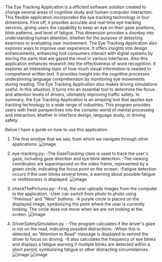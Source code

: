 The Eye Tracking Application is a efficient software solution created to change several areas of cognitive study and human-computer interaction. This flexible application 
incorporates the eye tracking technology in four dimensions.
First off, it provides accurate and real-time eye tracking services, giving users the capability to keep an eye on their gaze positions, blink patterns, and level of fatigue. 
This dimension provides a doorëay into understanding human attention, ëhether for the purpose of detecting ëeariness or evaluating user involvement.
The Eye Tracking Application also explores ways to improve user experience. It offers insights into design enhancements, enhancing hoë consumers interact with digital systems by storing the 
parts that are gazed the most in various interfaces.
Also this application enhances research into the effectiveness of word recognition. It explores an interesting topic of how much visual information is needed to comprehend written text. 
It provides insight into the cognitive processes underpinning language comprehension by monitoring eye movements during reading.
The Eye Tracking Application also makes driving simulations useful. In this situation, it turns into an essential tool to determine the focus and attention levels of drivers, ultimately improving traffic safety.
In summary, the Eye Tracking Application is an amazing tool that applies eye tracking technology to a wide range of industries. This program provides users with fresh perspectives into the complex 
world of mental processing and interaction, ëhether in interface design, language study, or driving safety.

Below I have a guide on how to use this application.

1. The first window that we see, from which we navigate through other applications:
![image](https://github.com/MarinBulku/Eye-Tracking-Diploma-Project/assets/104996044/dbc3da38-6731-4676-8a85-1c829a3dd0e5)

2. eye-tracking.py:
  -The GazeTracking class is used to track the user's gaze, including gaze direction and eye blink detection.
  -The viewing coordinates are superimposed on the video frame, represented by a green circle, indicating the focus point on the screen.
  -Fatigue detection occurs if the user blinks several times, a warning about possible fatigue or restlessness is displayed.
![image](https://github.com/MarinBulku/Eye-Tracking-Diploma-Project/assets/104996044/338eb210-4916-4f09-b277-bf59ccbd2a1c)

3. checkThePictures.py:
  -First, the user uploads images from the computer to the application.
  -User can switch from photo to photo using "Previous" and "Next" buttons.
  -A purple circle is placed on the displayed image, symbolizing the point where the user is currently looking. The circle does not move when we are not looking at the screen.
![image](https://github.com/MarinBulku/Eye-Tracking-Diploma-Project/assets/104996044/7fc07a9b-2f6a-48ef-bfd1-977b9efa51b1)

4. DriverSafetySimulation.py :
  -The program calculates if the driver's gaze is not on the road, indicating possible distractions.
  -When this is detected, an "Attention to Road" message is displayed to remind the driver to focus on driving.
  -It also calculates the frequency of eye blinks and displays a fatigue warning if multiple blinks are detected within a short period, symbolizing fatigue or other distracting circumstances.
![image](https://github.com/MarinBulku/Eye-Tracking-Diploma-Project/assets/104996044/a1e1eb49-2394-48f4-85c8-47dce9e22082)
![image](https://github.com/MarinBulku/Eye-Tracking-Diploma-Project/assets/104996044/59aaaaaf-ea80-4380-968e-f26db7829d07)


